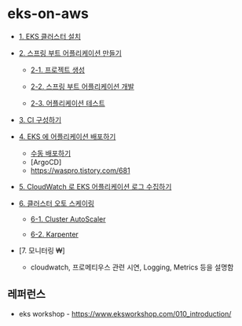 # eks-on-aws

* [1. EKS 클러스터 설치](https://github.com/gnosia93/container-on-aws/blob/main/tutorial/eks-cluster-launch.md)

* [2. 스프링 부트 어플리케이션 만들기]()

  * [2-1. 프로젝트 생성](https://github.com/gnosia93/eks-on-aws/blob/main/tutorial/springboot-shop.md)

  * [2-2. 스프링 부트 어플리케이션 개발](https://github.com/gnosia93/eks-on-aws/blob/main/tutorial/springboot-devel.md)
 
  * [2-3. 어플리케이션 테스트](https://github.com/gnosia93/eks-on-aws/blob/main/tutorial/springboot-postman.md)
  
* [3. CI 구성하기](https://github.com/gnosia93/eks-on-aws/blob/main/tutorial/eks-codepipe-line.md)

* [4. EKS 에 어플리케이션 배포하기]()
  
  - [수동 배포하기](https://github.com/gnosia93/eks-on-aws/blob/main/tutorial/eks-manual-deploy.md)
  - [ArgoCD]
  - https://waspro.tistory.com/681
 
* [5. CloudWatch 로 EKS 어플리케이션 로그 수집하기](https://github.com/gnosia93/eks-on-aws/blob/main/tutorial/eks-logging.md)

* [6. 클러스터 오토 스케이링]()
  
  - [6-1. Cluster AutoScaler](https://github.com/gnosia93/eks-on-aws/blob/main/tutorial/eks-ca.md)

  - [6-2. Karpenter](https://github.com/gnosia93/eks-on-aws/blob/main/tutorial/eks-karpenter.md)

* [7. 모니터링 ₩]
  - cloudwatch, 프로메티우스 관련 시연, Logging, Metrics 등을 설명함



## 레퍼런스 ##

* eks workshop - https://www.eksworkshop.com/010_introduction/


